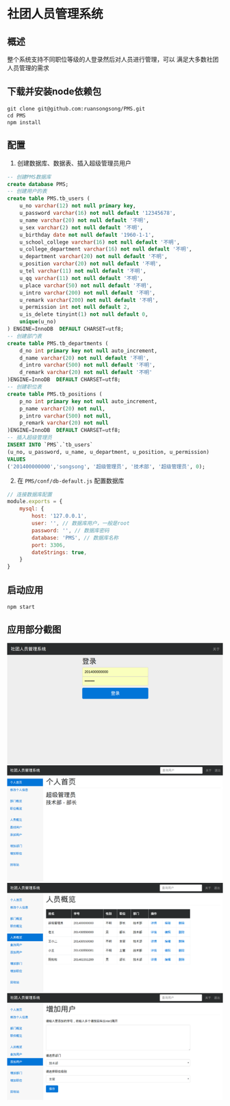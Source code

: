 # 社团人员管理系统
## 概述
整个系统支持不同职位等级的人登录然后对人员进行管理，可以
满足大多数社团人员管理的需求
## 下载并安装node依赖包
```
git clone git@github.com:ruansongsong/PMS.git
cd PMS
npm install
```
## 配置
1. 创建数据库、数据表、插入超级管理员用户
```sql
-- 创建PMS数据库
create database PMS;
-- 创建用户的表
create table PMS.tb_users (
	u_no varchar(12) not null primary key,
	u_password varchar(16) not null default '12345678',
	u_name varchar(20) not null default '不明',
	u_sex varchar(2) not null default '不明',
	u_birthday date not null default '1960-1-1',
	u_school_college varchar(16) not null default '不明',
	u_college_department varchar(16) not null default '不明',
	u_department varchar(20) not null default '不明',
	u_position varchar(20) not null default '不明',
	u_tel varchar(11) not null default '不明',
	u_qq varchar(11) not null default '不明',
	u_place varchar(50) not null default '不明',
	u_intro varchar(200) not null default '不明',
	u_remark varchar(200) not null default '不明',
	u_permission int not null default 2,
	u_is_delete tinyint(1) not null default 0,
	unique(u_no)
) ENGINE=InnoDB  DEFAULT CHARSET=utf8;
-- 创建部门表
create table PMS.tb_departments (
	d_no int primary key not null auto_increment,
	d_name varchar(20) not null default '不明',
	d_intro varchar(500) not null default '不明',
	d_remark varchar(20) not null default '不明'
)ENGINE=InnoDB  DEFAULT CHARSET=utf8;
-- 创建职位表
create table PMS.tb_positions (
	p_no int primary key not null auto_increment,
	p_name varchar(20) not null,
	p_intro varchar(500) not null,
	p_remark varchar(20) not null
)ENGINE=InnoDB  DEFAULT CHARSET=utf8;
-- 插入超级管理员
INSERT INTO `PMS`.`tb_users`
(u_no, u_password, u_name, u_department, u_position, u_permission)
VALUES
('201400000000','songsong', '超级管理员', '技术部', '超级管理员', 0);
```
2. 在 ```PMS/conf/db-default.js``` 配置数据库
```javascript
// 连接数据库配置
module.exports = {
	mysql: {
		host: '127.0.0.1',
		user: '', // 数据库用户，一般是root
		password: '', // 数据库密码
		database: 'PMS', // 数据库名称
		port: 3306,
		dateStrings: true,
	}
}
```
## 启动应用
```
npm start
```
## 应用部分截图
![登录](./screenshot/login.png)
![主页](./screenshot/home.png)
![人员概览](./screenshot/overview.png)
![增加用户](./screenshot/add_user.png)
